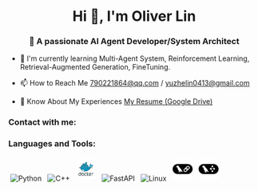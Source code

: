<h1 align="center">Hi 👋, I'm Oliver Lin</h1>

<h3 align="center"><strong>🚀 A passionate AI Agent Developer/System Architect</strong></h3>

- 🌱 I'm currently learning Multi-Agent System, Reinforcement Learning, Retrieval-Augmented Generation, FineTuning.

- 📫 How to Reach Me 790221864@qq.com / yuzhelin0413@gmail.com

- 📄 Know About My Experiences [My Resume (Google Drive)](https://drive.google.com/file/d/1mcfaagczm11w6RVDzHBok4JTdhpvUTk8/view?usp=drive_link)

<h3 align="left"><strong>Contact with me:</strong></h3>

<h3 align="left">Languages and Tools:</h3>
<div>
  <img src="https://cdn.jsdelivr.net/gh/devicons/devicon/icons/python/python-original.svg" alt="Python" width="40" height="40" style="margin:4px;" />
  <img src="https://cdn.jsdelivr.net/gh/devicons/devicon/icons/cplusplus/cplusplus-original.svg" alt="C++" width="40" height="40" style="margin:4px;" />
  <img src="https://raw.githubusercontent.com/docker-library/docs/master/docker/logo.png" alt="Docker" width="40" height="40" style="margin:4px;" />
  <img src="https://fastapi.tiangolo.com/img/logo-margin/logo-teal.svg" alt="FastAPI" width="40" height="40" style="margin:4px;" />
  <img src="https://upload.wikimedia.org/wikipedia/commons/a/af/Tux.png" alt="Linux" width="40" height="40" style="margin:4px;" />
  <img src="https://github.com/lobehub/lobe-icons/blob/master/packages/static-png/light/langchain.png" alt="LangChain" width="40" height="40" style="margin:4px;" />
  <img src="https://github.com/lobehub/lobe-icons/blob/master/packages/static-png/light/langgraph.png" alt="LangGraph" width="40" height="40" style="margin:4px;" />








</div>
